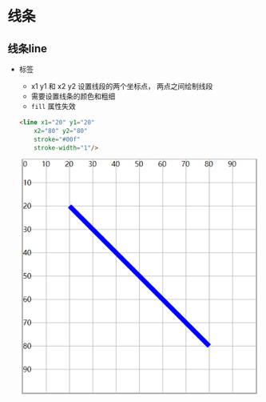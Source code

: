 # 线条

## 线条line

+ 标签

  + x1 y1 和 x2 y2 设置线段的两个坐标点， 两点之间绘制线段
  + 需要设置线条的颜色和粗细
  + `fill` 属性失效

  ```html
  <line x1="20" y1="20"
      x2="80" y2="80"
      stroke="#00f"
      stroke-width="1"/>
  ```

  ![alt text](images/线条.png)
